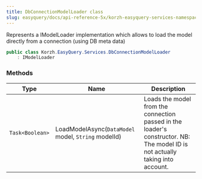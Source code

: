 ```yaml
---
title: DbConnectionModelLoader class
slug: easyquery/docs/api-reference-5x/korzh-easyquery-services-namespace/dbconnectionmodelloader-class
---
```



Represents a IModelLoader implementation which allows to load the model directly from a connection (using DB meta data)
```csharp
public class Korzh.EasyQuery.Services.DbConnectionModelLoader
    : IModelLoader

```

### Methods

| Type | Name | Description | 
| --- | --- | --- | 
| `Task<Boolean>` | LoadModelAsync(`DataModel` model, `String` modelId) | Loads the model from the connection passed in the loader's constructor.  NB: The model ID is not actually taking into account. |